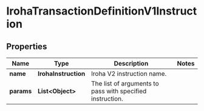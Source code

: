 

# IrohaTransactionDefinitionV1Instruction


## Properties

| Name | Type | Description | Notes |
|------------ | ------------- | ------------- | -------------|
|**name** | **IrohaInstruction** | Iroha V2 instruction name. |  |
|**params** | **List&lt;Object&gt;** | The list of arguments to pass with specified instruction. |  |



